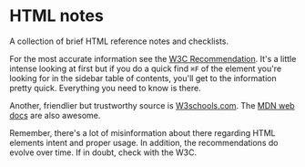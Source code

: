 # HTML notes

A collection of brief HTML reference notes and checklists.

For the most accurate information see the [W3C Recommendation](https://www.w3.org/TR/html5/index.html#contents). It's a little intense looking at first but if you do a quick find `⌘F` of the element you're looking for in the sidebar table of contents, you'll get to the information pretty quick. Everything you need to know is there.

Another, friendlier but trustworthy source is [W3schools.com](https://www.w3schools.com/tags/).
The [MDN web docs](https://developer.mozilla.org/en-US/docs/Web/HTML/Element) are also awesome.

Remember, there's a lot of misinformation about there regarding HTML elements intent and proper usage. In addition, the recommendations do evolve over time. If in doubt, check with the W3C.
